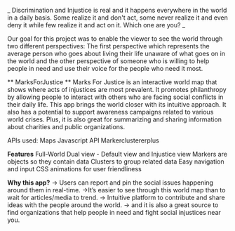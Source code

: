 _ Discrimination and Injustice is real and it happens everywhere in the world in a daily basis. Some realize it and don't act, some never realize it and even deny it while few realize it and act on it. Which one are you? _

Our goal for this project was to enable the viewer to see the world through two different perspectives: The first perspective which represents the average person who goes about living their life unaware of what goes on in the world and the other perspective of someone who is willing to help people in need and use their voice for the people who need it most.

** MarksForJustice **
Marks For Justice is an interactive world map that shows where acts of injustices are most prevalent. It promotes philanthropy by allowing people to interact with others who are facing social conflicts in their daily life. This app brings the world closer with its intuitive approach. It also has a potential to support awareness campaigns related to various world crises.
Plus, it is also great for summarizing and sharing information about charities and public organizations.

APIs used:
Maps Javascript API
Markerclustererplus

**Features**
Full-World Dual view - Default view and Injustice view
Markers are objects so they contain data
Clusters to group related data
Easy navigation and input
CSS animations for user friendliness

**Why this app?**
-> Users can report and pin the social issues happening around them in real-time.
->It’s easier to see through this world map than to wait for articles/media to trend.
-> Intuitive platform to contribute and share ideas with the people around the world.
-> and it is also a great source to find organizations that help people in need and fight social injustices near you.

